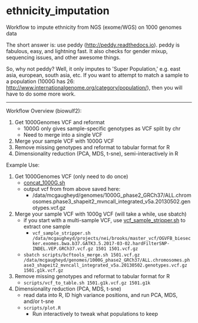 # ethnicity_imputation
Workflow to impute ethnicity from NGS (exome/WGS) on 1000 genomes data

The short answer is: use peddy (http://peddy.readthedocs.io). peddy is fabulous, easy, and lightning fast. It also checks for gender mixup, sequencing issues, and other awesome things. 

So, why not peddy? Well, it only imputes to 'Super Population,' e.g. east asia, european, south asia, etc. If you want to attempt to match a sample to a population (1000G has 26: http://www.internationalgenome.org/category/population/), then you will have to do some more work. 

---------------------------
Workflow Overview (biowulf2):

1. Get 1000Genomes VCF and reformat
    * 1000G only gives sample-specific genotypes as VCF split by chr
    * Need to merge into a single VCF
2. Merge your sample VCF with 1000G VCF
3. Remove missing genotypes and reformat to tabular format for R
4. Dimensionality reduction (PCA, MDS, t-sne), semi-interactively in R

Example Use:
1. Get 1000Genomes VCF (only need to do once)
    * [concat_1000G.sh](https://github.com/davemcg/ethnicity_imputation/blob/master/scripts/concat_1000G.sh)
    * output vcf from from above saved here:
        * /data/mcgaugheyd/genomes/1000G_phase2_GRCh37/ALL.chromosomes.phase3_shapeit2_mvncall_integrated_v5a.20130502.genotypes.vcf.gz
2. Merge your sample VCF with 1000g VCF (will take a while, use sbatch)
    * if you start with a multi-sample VCF, use [vcf_sample_stripper.sh](https://github.com/davemcg/biowulf2-bin/blob/master/vcf_sample_stripper.sh) to extract one sample
        * `vcf_sample_stripper.sh /data/mcgaugheyd/projects/nei/brooks/master_vcf/OGVFB_biesecker.exomes.bwa.b37.GATK3.5.2017-03-02.hardFilterSNP-INDEL.VEP.GRCh37.vcf.gz 1501 1501.vcf.gz`
    * `sbatch scripts/bcftools_merge.sh 1501.vcf.gz /data/mcgaugheyd/genomes/1000G_phase2_GRCh37/ALL.chromosomes.phase3_shapeit2_mvncall_integrated_v5a.20130502.genotypes.vcf.gz 1501.g1k.vcf.gz`
3. Remove missing genotypes and reformat to tabular format for R
    * `scripts/vcf_to_table.sh 1501.g1k.vcf.gz 1501.g1k`
4. Dimensionality reduction (PCA, MDS, t-sne)
    * read data into R, ID high variance positions, and run PCA, MDS, and/or t-sne
    * `scripts/plot.R`
        * Run interactively to tweak what populations to keep
